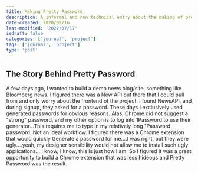 ```yaml
---
title: Making Pretty Password
description: A informal and non technical entry about the making of pretty password
date-created: 2020/09/16
last-modified: '2022/07/17'
isdraft: false
categories: ['journal', 'project']
tags: ['journal', 'project']
type: 'post'
---
```


## The Story Behind Pretty Password

A few days ago, I wanted to build a demo news blog/site, something like Bloomberg news. I figured there was a New API out there that I could pull from and only worry about the frontend of the project. I found NewsAPI, and during signup, they asked for a password. These days I exclusively used generated passwords for obvious reasons. Alas, Chrome did not suggest a "strong" password, and my other option is to log into 1Password to use their generator...This requires me to type in my relatively long 1Password password. Not an ideal workflow. I figured there was a Chrome extension that would quickly Generate a password for me....I was right, but they were ugly....yeah, my designer sensibility would not allow me to install such ugly applications... I know, I know, this is just how I am. So I figured it was a great opportunity to build a Chrome extension that was less hideous and Pretty Password was the result.

<!-- ### A few note worth moments

#### Enabling ES6 and SASS

An interesting challenge was the enabling ES6 and SASS support for a Chrome extension framework. The reason behind this is that Chrome extensions builds have vary particular structures to conform to Chromes protocols, a notable one being security. Normally when building using Webpack, or Gulp from a few years ago in general a project's js and sass is transpiled into single files because the browser doesn't need every broken up into things that make sense to us lowly humans. Due to this, the default for build scripts is to transpile everything into a `public`, `build` or `dist` directory.  But, Chrome requires that our   -->
